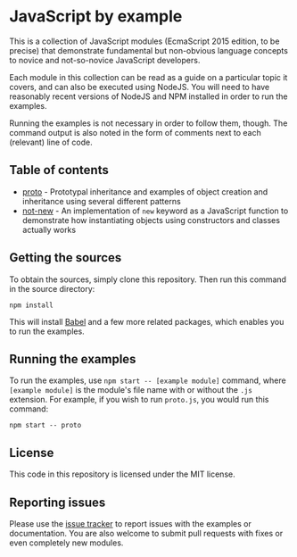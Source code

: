 # JavaScript by example

This is a collection of JavaScript modules (EcmaScript 2015 edition, to be
precise) that demonstrate fundamental but non-obvious language concepts to
novice and not-so-novice JavaScript developers.

Each module in this collection can be read as a guide on a particular topic it
covers, and can also be executed using NodeJS. You will need to have reasonably
recent versions of NodeJS and NPM installed in order to run the examples.

Running the examples is not necessary in order to follow them, though. The
command output is also noted in the form of comments next to each (relevant)
line of code.

## Table of contents

- [proto](./proto.js) - Prototypal inheritance and examples of object creation
and inheritance using several different patterns
- [not-new](./not-new.js) - An implementation of `new` keyword as a JavaScript
function to demonstrate how instantiating objects using constructors and
classes actually works

## Getting the sources

To obtain the sources, simply clone this repository. Then run this command in
the source directory:

    npm install

This will install [Babel](https://babeljs.io/) and a few more related packages,
which enables you to run the examples.

## Running the examples

To run the examples, use `npm start -- [example module]` command, where
`[example module]` is the module's file name with or without the `.js`
extension. For example, if you wish to run `proto.js`, you would run this
command:

    npm start -- proto

## License

This code in this repository is licensed under the MIT license.

## Reporting issues

Please use the [issue tracker](
https://github.com/foxbunny/javascript-by-example/issues) to report issues with
the examples or documentation. You are also welcome to submit pull requests
with fixes or even completely new modules.
